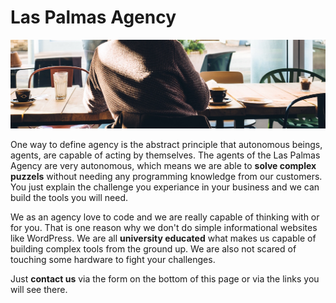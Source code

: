 ---
---

# Las Palmas Agency

<span class="image main"><img src="/images/freelancer/header.jpg" alt="Adriaan van Rossum also has an agency" /></span>

One way to define agency is the abstract principle that autonomous beings, agents, are capable of acting by themselves. The agents of the Las Palmas Agency are very autonomous, which means we are able to **solve complex puzzels** without needing any programming knowledge from our customers. You just explain the challenge you experiance in your business and we can build the tools you will need.

We as an agency love to code and we are really capable of thinking with or for you. That is one reason why we don't do simple informational websites like WordPress. We are all **university educated** what makes us capable of building complex tools from the ground up. We are also not scared of touching some hardware to fight your challenges.

Just **contact us** via the form on the bottom of this page or via the links you will see there.
